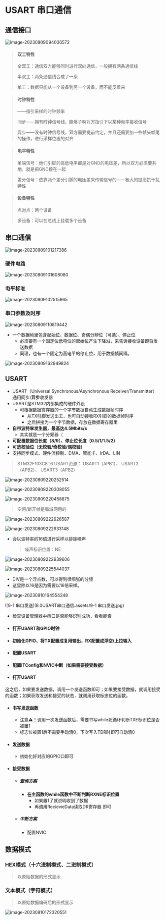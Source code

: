 # USART 串口通信

## 通信接口

![image-20230809094036572](8.0USART串口通信.assets/image-20230809094036572.png)

> #### 双工特性
>
> 全双工：通信双方能够同时进行双向通信，一般拥有两条通信线
>
> 半双工：两条通信线合成了一条
>
> 单工：数据只能从一个设备到另一个设备，而不能反着来

> #### 时钟特性
>
> ——指引采样的时钟频率
>
> 同步——拥有时钟信号线，能够子啊对方指引下以某种频率接收信号
>
> 异步——没有时钟信号线，双方需要提前约定，并且还需要加一些帧头帧尾的操作，进行采样位置的对齐

> #### 电平特性
>
> 单端信号：他们引脚的高低电平都是对GND的电压差，所以双方必须要共地，就是把GND接在一起
>
> 差分信号：依靠两个差分引脚的电压差来传输信号的——极大的提高抗干扰特性 

> #### 设备特性
>
> 点对点：两个设备
>
> 多设备：可以在总线上挂载多个设备



## 串口通信

![image-20230809101217386](8.0USART串口通信.assets/image-20230809101217386.png)

### 硬件电路

![image-20230809101608080](8.0USART串口通信.assets/image-20230809101608080.png)

### 电平标准

![image-20230809102515965](8.0USART串口通信.assets/image-20230809102515965.png)

###  串口参数及时序

![image-20230809110819442](8.0USART串口通信.assets/image-20230809110819442.png)

- 一个数据帧里包含起始位、数据位、奇偶分辨位（可选）、停止位
  - 必须要有一个固定位低电位的起始位产生下降沿，来告诉接收设备即将发送数据
  - 同理，也有一个固定为高电平的停止位，用于数据帧间隔。

![image-20230809162949824](8.0USART串口通信.assets/image-20230809162949824.png)



## USART

- USART（Universal Synchronous/Asynchronous Receiver/Transmitter）通用同步/**异步**收发器
- USART是STM32内部集成的硬件外设
  - 可根据数据寄存器的一个字节数据自动生成数据帧时序
    - 从TX引脚发送出去，也可自动接收RX引脚的数据帧时序
    - 之后拼接为一个字节数据，存放在数据寄存器里
- **自带波特率发生器，最高达4.5Mbits/s**
  - 其实就是一个分频器（
- **可配置数据位长度（8/9）、停止位长度（0.5/1/1.5/2）**
- **可选校验位（无校验/奇校验/偶校验）**
- 支持同步模式、硬件流控制、DMA、智能卡、IrDA、LIN

>  STM32F103C8T6 USART资源： USART1（APB1）、 USART2（APB2）、 USART3（APB2）



![image-20230809220252514](8.0USART串口通信.assets/image-20230809220252514.png)



![image-20230809220308055](8.0USART串口通信.assets/image-20230809220308055.png)



![image-20230809220458875](8.0USART串口通信.assets/image-20230809220458875.png)

> 空闲/断开帧是局域网用的

![image-20230809222926587](8.0USART串口通信.assets/image-20230809222926587.png)

![image-20230809222933148](8.0USART串口通信.assets/image-20230809222933148.png)

- 会以波特率的16倍进行采样以排除噪声

  > 噪声标识位置：NE



![image-20230809222939606](8.0USART串口通信.assets/image-20230809222939606.png)

![image-20230809225544037](8.0USART串口通信.assets/image-20230809225544037.png)

- DIV是一个浮点数，可以得到很细腻的分频
- 这里除以16是因为需要以16倍采样。

![image-20230810164554248](8.0USART串口通信.assets/image-20230810164554248.png)

![9-1 串口发送](8.0USART串口通信.assets/9-1 串口发送.jpg)

- 检查设备管理器中串口是否能够识别成功，看看能否

- #### 打开USART和GPIO时钟

- #### 初始化GPIO、将TX配置成复用输出，RX配置成浮空/上拉输入

- #### 配置USART

- #### 配置ITConfig和NVIC中断（如果需要接受数据）

- #### 打开USART



这之后，如果要发送数据，调用一个发送函数即可；如果要接受数据，就调用接受的函数；如果获取发送和接受的状态，就调用获取标志位的函数。

- #### 书写发送函数

  - 注意⚠️！调用一次发送函数后，需要书写while死循环判断TXE标识位是否被置1
  - 标志位被置1后不需要手动清0，下次写入TDR时即可自动清0

- #### 发送数据

  - 初始化好对应的GPIO口即可

- #### 接受数据

  - ##### 查询方案

    - **在主函数的while函数中不断判断RXNE标识位置**
      - 如果置1了就说明收到了数据
      - 再调用RecievieData读取DR寄存器 即可

  - ##### 中断方案

    - 配置NVIC



 

## 数据模式

### HEX模式（十六进制模式、二进制模式）

> 以原始数据的形式显示

### 文本模式（字符模式）

> 以原始数据编码后的形式显示

![image-20230810172320551](8.0USART串口通信.assets/image-20230810172320551.png)



